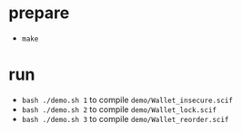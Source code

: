 # prepare
* `make`

# run
* `bash ./demo.sh 1` to compile `demo/Wallet_insecure.scif`
* `bash ./demo.sh 2` to compile `demo/Wallet_lock.scif`
* `bash ./demo.sh 3` to compile `demo/Wallet_reorder.scif`

